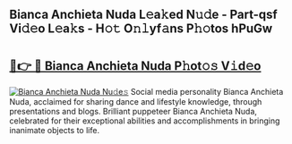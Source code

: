 ## Bianca Anchieta Nuda L𝚎a𝚔ed N𝚞𝚍e - Part-qsf Vi𝚍𝚎o L𝚎a𝚔s - H𝚘𝚝 O𝚗𝚕yf𝚊ns P𝚑𝚘tos hPuGw

# <h2><a href="http://kfe82rb.oniu.top/?m=Bianca+Anchieta+Nuda">🔗👉 🔴 Bianca Anchieta Nuda P𝚑ot𝚘𝚜 V𝚒d𝚎o</a></h2>

[![Bianca Anchieta Nuda Nu𝚍e𝚜](https://i.imgur.com/0qMVB7G.gif)](http://kfe82rb.oniu.top/?m=Bianca+Anchieta+Nuda)
Social media personality Bianca Anchieta Nuda, acclaimed for sharing dance and lifestyle knowledge, through presentations and blogs. Brilliant puppeteer Bianca Anchieta Nuda, celebrated for their exceptional abilities and accomplishments in bringing inanimate objects to life.  
